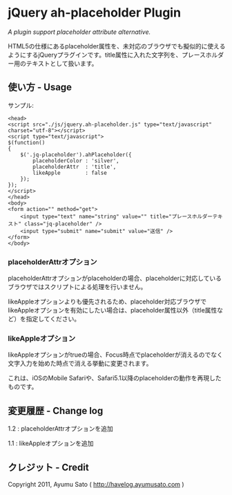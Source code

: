 # jQuery ah-placeholder Plugin

*A plugin support placeholder attribute alternative.*

HTML5の仕様にあるplaceholder属性を、未対応のブラウザでも擬似的に使えるようにするjQueryプラグインです。title属性に入れた文字列を、プレースホルダー用のテキストとして扱います。

## 使い方 - Usage

サンプル:

    <head>
    <script src="./js/jquery.ah-placeholder.js" type="text/javascript" charset="utf-8"></script>
    <script type="text/javascript">
    $(function()
    {
        $('.jq-placeholder').ahPlaceholder({
            placeholderColor : 'silver',
            placeholderAttr  : 'title',
            likeApple        : false
        });
    });
    </script>
    </head>
    <body>
    <form action="" method="get">
        <input type="text" name="string" value="" title="プレースホルダーテキスト" class="jq-placeholder" />
        <input type="submit" name="submit" value="送信" />
    </form>
    </body>

### placeholderAttrオプション

placeholderAttrオプションがplaceholderの場合、placeholderに対応しているブラウザではスクリプトによる処理を行いません。

likeAppleオプションよりも優先されるため、placeholder対応ブラウザでlikeAppleオプションを有効にしたい場合は、placeholder属性以外（title属性など）を指定してください。

### likeAppleオプション

likeAppleオプションがtrueの場合、Focus時点でplaceholderが消えるのでなく文字入力を始めた時点で消える挙動に変更されます。

これは、iOSのMobile Safariや、Safari5.1以降のplaceholderの動作を再現したものです。

## 変更履歴 - Change log

1.2
:  placeholderAttrオプションを追加

1.1
:  likeAppleオプションを追加

## クレジット - Credit

Copyright 2011, Ayumu Sato ( http://havelog.ayumusato.com )